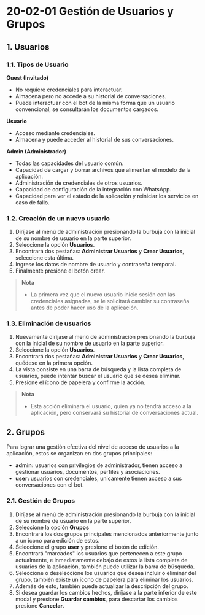 # 20-02-01 Gestión de Usuarios y Grupos
## 1. Usuarios
### 1.1. Tipos de Usuario
**Guest (Invitado)**
- No requiere credenciales para interactuar.
- Almacena pero no accede a su historial de conversaciones.
- Puede interactuar con el bot de la misma forma que un usuario convencional, se consultarán los documentos cargados.

**Usuario**
- Acceso mediante credenciales.
- Almacena y puede acceder al historial de sus conversaciones.

**Admin (Administrador)**
- Todas las capacidades del usuario común.
- Capacidad de cargar y borrar archivos que alimentan el modelo de la aplicación.
- Administración de credenciales de otros usuarios.
- Capacidad de configuración de la integración con WhatsApp.
- Capacidad para ver el estado de la aplicación y reiniciar los servicios en caso de fallo.

### 1.2. Creación de un nuevo usuario
1. Diríjase al menú de administración presionando la burbuja con la inicial de su nombre de usuario en la parte superior.
2. Seleccione la opción **Usuarios**.
3. Encontrará dos pestañas: **Administrar Usuarios** y **Crear Usuarios**, seleccione esta última.
4. Ingrese los datos de nombre de usuario y contraseña temporal.
5. Finalmente presione el botón crear.

> **Nota**  
> - La primera vez que el nuevo usuario inicie sesión con las credenciales asignadas, se le solicitará cambiar su contraseña antes de poder hacer uso de la aplicación.

### 1.3. Eliminación de usuarios
1. Nuevamente diríjase al menú de administración presionando la burbuja con la inicial de su nombre de usuario en la parte superior.
2. Seleccione la opción **Usuarios**.
3. Encontrará dos pestañas: **Administrar Usuarios** y **Crear Usuarios**, quédese en la primera opción.
4. La vista consiste en una barra de búsqueda y la lista completa de usuarios, puede intentar buscar el usuario que se desea eliminar.
5. Presione el ícono de papelera y confirme la acción.

> **Nota**  
> - Esta acción eliminará el usuario, quien ya no tendrá acceso a la aplicación, pero conservará su historial de conversaciones actual.

## 2. Grupos
Para lograr una gestión efectiva del nivel de acceso de usuarios a la aplicación, estos se organizan en dos grupos principales:
- **admin:** usuarios con privilegios de administrador, tienen acceso a gestionar usuarios, documentos, perfiles y asociaciones.
- **user:** usuarios con credenciales, unicamente tienen acceso a sus conversaciones con el bot.

### 2.1. Gestión de Grupos
1. Diríjase al menú de administración presionando la burbuja con la inicial de su nombre de usuario en la parte superior.
2. Seleccione la opción **Grupos**
3. Encontrará los dos grupos principales mencionados anteriormente junto a un ícono para edición de estos.
4. Seleccione el grupo **user** y presione el botón de edición.
5. Encontrará "marcados" los usuarios que pertenecen a este grupo actualmente, e inmediatamente debajo de estos la lista completa de usuarios de la aplicación, también puede utilizar la barra de búsqueda.
6. Seleccione o deseleccione los usuarios que desea incluir o eliminar del grupo, también existe un ícono de papelera para eliminar los usuarios.
7. Además de esto, también puede actualizar la descripción del grupo.
8. Si desea guardar los cambios hechos, diríjase a la parte inferior de este modal y presione **Guardar cambios**, para descartar los cambios presione **Cancelar**.

